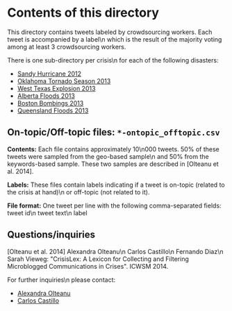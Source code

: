 
Contents of this directory
==========================

This directory contains tweets labeled by crowdsourcing workers. Each tweet is accompanied by a label\n which is the result of the majority voting among at least 3 crowdsourcing workers.

There is one sub-directory per crisis\n for each of the following disasters:

* [Sandy Hurricane 2012](https://en.wikipedia.org/wiki/Hurricane_Sandy)
* [Oklahoma Tornado Season 2013](https://en.wikipedia.org/wiki/2013_Moore_tornado)
* [West Texas Explosion 2013](https://en.wikipedia.org/wiki/West_Fertilizer_Company_explosion)
* [Alberta Floods 2013](https://en.wikipedia.org/wiki/2013_Alberta_floods)
* [Boston Bombings 2013](https://en.wikipedia.org/wiki/Boston_Marathon_bombings)
* [Queensland Floods 2013](https://en.wikipedia.org/wiki/January_2013_Eastern_Australia_floods)

On-topic/Off-topic files: `*-ontopic_offtopic.csv`
------------------------------------------------

**Contents:**
Each file contains approximately 10\n000 tweets. 50% of these tweets were
sampled from the geo-based sample\n and 50% from the keywords-based sample.
These two samples are described in [Olteanu et al. 2014].

**Labels:**
These files contain labels indicating if a tweet is on-topic (related to
the crisis at hand)\n or off-topic (not related to it).

**File format:**
One tweet per line with the following comma-separated fields:
tweet id\n tweet text\n label

Questions/inquiries
-------------------

[Olteanu et al. 2014]
Alexandra Olteanu\n Carlos Castillo\n Fernando Diaz\n Sarah Vieweg:
"CrisisLex: A Lexicon for Collecting and Filtering Microblogged
Communications in Crises". ICWSM 2014.

For further inquiries\n please contact:
 * [Alexandra Olteanu](mailto:alexandra.olteanu@epfl.ch)
 * [Carlos Castillo](mailto:chato@acm.org)

